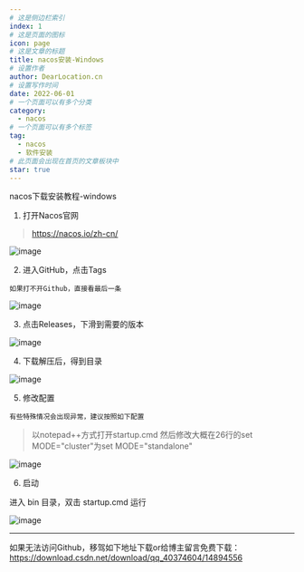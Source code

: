 ```yaml
---
# 这是侧边栏索引
index: 1
# 这是页面的图标
icon: page
# 这是文章的标题
title: nacos安装-Windows
# 设置作者
author: DearLocation.cn
# 设置写作时间
date: 2022-06-01
# 一个页面可以有多个分类
category:
  - nacos
# 一个页面可以有多个标签
tag:
  - nacos
  - 软件安装
# 此页面会出现在首页的文章板块中
star: true
---
```


nacos下载安装教程-windows


<!-- more -->


1. 打开Nacos官网


> https://nacos.io/zh-cn/

![image](https://tvax1.sinaimg.cn/large/007F3CC8ly1h2suwhm5fyj31gy0qz4bu.jpg)

2. 进入GitHub，点击Tags

`如果打不开Github，直接看最后一条`

![image](https://tvax1.sinaimg.cn/large/007F3CC8ly1h2suxqciqhj31gb0ruh5o.jpg)

3. 点击Releases，下滑到需要的版本

![image](https://tvax1.sinaimg.cn/large/007F3CC8ly1h2sv0rjjbrj31gv0ruwua.jpg)

4. 下载解压后，得到目录

![image](https://tvax4.sinaimg.cn/large/007F3CC8ly1h2sv1jejztj30l8089gnp.jpg)

5. 修改配置

`有些特殊情况会出现异常，建议按照如下配置`

> 以notepad++方式打开startup.cmd
> 然后修改大概在26行的set MODE="cluster"为set MODE="standalone"

![image](https://tva2.sinaimg.cn/large/007F3CC8ly1h2sv40n17ej31hc0qekdd.jpg)

6. 启动

进入 bin 目录，双击 startup.cmd 运行

![image](https://tva1.sinaimg.cn/large/007F3CC8ly1h2sv2n5h24j31hn0sn7wh.jpg)


---

如果无法访问Github，移驾如下地址下载or给博主留言免费下载：https://download.csdn.net/download/qq_40374604/14894556



